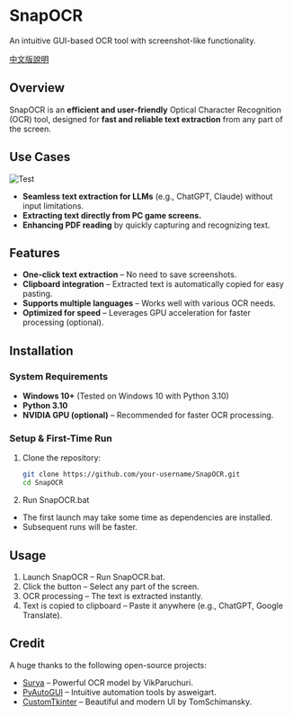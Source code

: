 # SnapOCR
An intuitive GUI-based OCR tool with screenshot-like functionality.

[中文版說明](./README_zh.md)

## Overview
SnapOCR is an **efficient and user-friendly** Optical Character Recognition (OCR) tool, designed for **fast and reliable text extraction** from any part of the screen.

## Use Cases
![Test](./asset/Test.gif)
- **Seamless text extraction for LLMs** (e.g., ChatGPT, Claude) without input limitations.
- **Extracting text directly from PC game screens.**
- **Enhancing PDF reading** by quickly capturing and recognizing text.

## Features
- **One-click text extraction** – No need to save screenshots.  
- **Clipboard integration** – Extracted text is automatically copied for easy pasting.  
- **Supports multiple languages** – Works well with various OCR needs.  
- **Optimized for speed** – Leverages GPU acceleration for faster processing (optional).  

## Installation
### **System Requirements**
- **Windows 10+** (Tested on Windows 10 with Python 3.10)
- **Python 3.10**
- **NVIDIA GPU (optional)** – Recommended for faster OCR processing.

### **Setup & First-Time Run**
1. Clone the repository:
   ```bash
   git clone https://github.com/your-username/SnapOCR.git
   cd SnapOCR
   ```
2. Run SnapOCR.bat
- The first launch may take some time as dependencies are installed.
- Subsequent runs will be faster.

## Usage
1. Launch SnapOCR – Run SnapOCR.bat.
2. Click the button – Select any part of the screen.
3. OCR processing – The text is extracted instantly.
4. Text is copied to clipboard – Paste it anywhere (e.g., ChatGPT, Google Translate).

## Credit
A huge thanks to the following open-source projects:
- [Surya](https://github.com/VikParuchuri/surya) – Powerful OCR model by VikParuchuri.
- [PyAutoGUI](https://github.com/asweigart/pyautogui) – Intuitive automation tools by asweigart.
- [CustomTkinter](https://github.com/TomSchimansky/CustomTkinter) – Beautiful and modern UI by TomSchimansky.